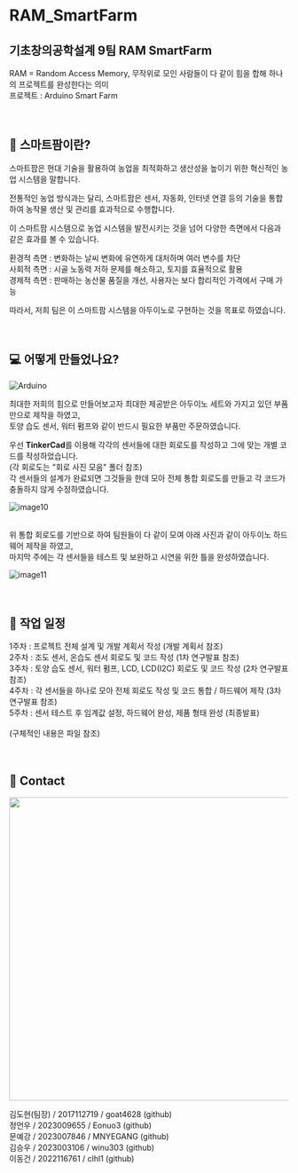# RAM_SmartFarm
## 기초창의공학설계 9팀 RAM SmartFarm
RAM = Random Access Memory, 무작위로 모인 사람들이 다 같이 힘을 합해 하나의 프로젝트를 완성한다는 의미<br/>
프로젝트 : Arduino Smart Farm
<br/><br/><br/>

## 🌱 스마트팜이란?
스마트팜은 현대 기술을 활용하여 농업을 최적화하고 생산성을 높이기 위한 혁신적인 농업 시스템을 말합니다.

전통적인 농업 방식과는 달리, 스마트팜은 센서, 자동화, 인터넷 연결 등의 기술을 통합하여 농작물 생산 및 관리를 효과적으로 수행합니다.

이 스마트팜 시스템으로 농업 시스템을 발전시키는 것을 넘어 다양한 측면에서 다음과 같은 효과를 볼 수 있습니다.

환경적 측면 : 변화하는 날씨 변화에 유연하게 대처하며 여러 변수를 차단<br/>
사회적 측면 : 시골 노동력 저하 문제를 해소하고, 토지를 효율적으로 활용<br/>
경제적 측면 : 판매하는 농산물 품질을 개선, 사용자는 보다 합리적인 가격에서 구매 가능<br/>

따라서, 저희 팀은 이 스마트팜 시스템을 아두이노로 구현하는 것을 목표로 하였습니다.
<br/><br/><br/>

## 💻 어떻게 만들었나요?

![Arduino](https://img.shields.io/badge/-Arduino-00979D?style=for-the-badge&logo=Arduino&logoColor=white)

최대한 저희의 힘으로 만들어보고자 최대한 제공받은 아두이노 세트와 가지고 있던 부품만으로 제작을 하였고,<br/>
토양 습도 센서, 워터 펌프와 같이 반드시 필요한 부품만 주문하였습니다.<br/>

우선 **TinkerCad**를 이용해 각각의 센서들에 대한 회로도를 작성하고 그에 맞는 개별 코드를 작성하었습니다.<br/>
(각 회로도는 "회로 사진 모음" 폴더 참조)<br/>
각 센서들의 설계가 완료되면 그것들을 한데 모아 전체 통합 회로도를 만들고 각 코드가 충돌하지 않게 수정하였습니다.<br/>

![image10](https://github.com/2023-CLASS-1-Creative-ENG-Design/RAM_SmartFarm/assets/29522161/491edb7a-e852-4560-8131-f910d5cc7d64)
<br/><br/>

위 통합 회로도를 기반으로 하여 팀원들이 다 같이 모여 아래 사진과 같이 아두이노 하드웨어 제작을 하였고,<br/>
마지막 주에는 각 센서들을 테스트 및 보완하고 시연을 위한 틀을 완성하였습니다.

![image11](https://github.com/2023-CLASS-1-Creative-ENG-Design/RAM_SmartFarm/assets/29522161/6454e26a-45d0-4c8d-9e4b-e7d4bf390f61)
<br/><br/><br/>

## 📅 작업 일정
1주차 : 프로젝트 전체 설계 및 개발 계획서 작성 (개발 계획서 참조)<br/>
2주차 : 조도 센서, 온습도 센서 회로도 및 코드 작성 (1차 연구발표 참조)<br/>
3주차 : 토양 습도 센서, 워터 펌프, LCD, LCD(I2C) 회로도 및 코드 작성 (2차 연구발표 참조)<br/>
4주차 : 각 센서들을 하나로 모아 전체 회로도 작성 및 코드 통합 / 하드웨어 제작 (3차 연구발표 참조)<br/>
5주차 : 센서 테스트 후 임계값 설정, 하드웨어 완성, 제품 형태 완성 (최종발표)<br/>
<br/>
(구체적인 내용은 파일 참조)
<br/><br/><br/>

## 🙋 Contact

<img
  src="https://github.com/2023-CLASS-1-Creative-ENG-Design/RAM_SmartFarm/assets/29522161/19223b5c-8ccc-48c2-b71c-707209c6bd86"
  width="729"
  height="547"
/>


김도현(팀장) / 2017112719 / goat4628 (github)<br/>
정언우 / 2023009655 / Eonuo3 (github)<br/>
문예강 / 2023007846 / MNYEGANG (github)<br/>
김승우 / 2023003106 / winu303 (github)<br/>
이동건 / 2022116761 / clhl1 (github)<br/>
